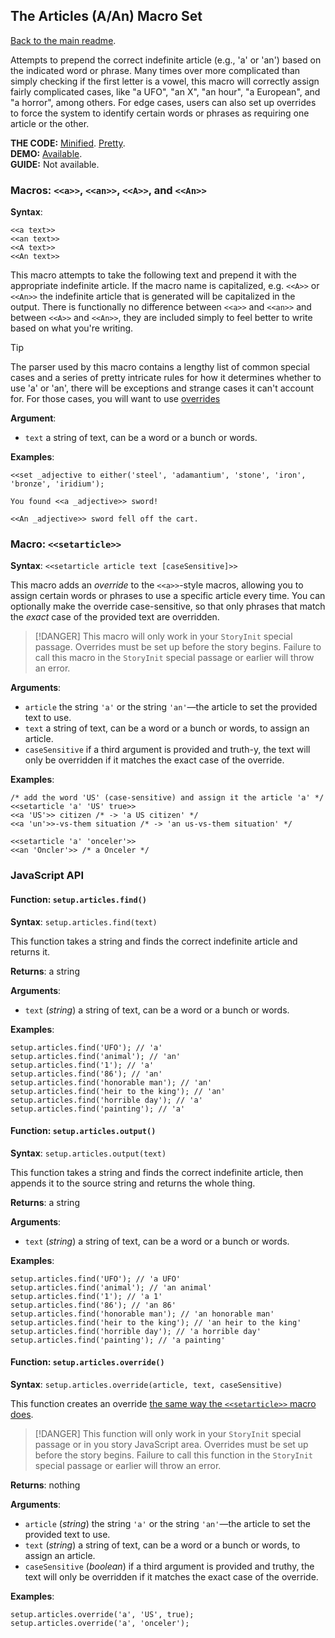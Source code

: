 ## The Articles (A/An) Macro Set

[Back to the main readme](./README.md).

Attempts to prepend the correct indefinite article (e.g., 'a' or 'an') based on the indicated word or phrase. Many times over more complicated than simply checking if the first letter is a vowel, this macro will correctly assign fairly complicated cases, like "a UFO", "an X", "an hour", "a European", and "a horror", among others. For edge cases, users can also set up overrides to force the system to identify certain words or phrases as requiring one article or the other.

**THE CODE:** [Minified](https://github.com/ChapelR/custom-macros-for-sugarcube-2/blob/master/scripts/minified/articles.min.js). [Pretty](https://github.com/ChapelR/custom-macros-for-sugarcube-2/blob/master/scripts/articles.js).  
**DEMO:** [Available](http://macros.twinelab.net/demo?macro=articles).  
**GUIDE:** Not available.

### Macros: `<<a>>`, `<<an>>`, `<<A>>`, and `<<An>>`

**Syntax**:
```
<<a text>>
<<an text>>
<<A text>>
<<An text>>
```

This macro attempts to take the following text and prepend it with the appropriate indefinite article. If the macro name is capitalized, e.g. `<<A>>` or `<<An>>` the indefinite article that is generated will be capitalized in the output. There is functionally no difference between `<<a>>` and `<<an>>` and between `<<A>>` and `<<An>>`, they are included simply to feel better to write based on what you're writing.

> [!TIP]
> The parser used by this macro contains a lengthy list of common special cases and a series of pretty intricate rules for how it determines whether to use 'a' or 'an', there will be exceptions and strange cases it can't account for. For those cases, you will want to use [overrides](#macro-ltltsetarticlegtgt)

**Argument**:
- `text` a string of text, can be a word or a bunch or words.

**Examples**:
```
<<set _adjective to either('steel', 'adamantium', 'stone', 'iron', 'bronze', 'iridium');

You found <<a _adjective>> sword!

<<An _adjective>> sword fell off the cart.
```

### Macro: `<<setarticle>>`

**Syntax**: `<<setarticle article text [caseSensitive]>>`

This macro adds an *override* to the `<<a>>`-style macros, allowing you to assign certain words or phrases to use a specific article every time. You can optionally make the override case-sensitive, so that only phrases that match the *exact* case of the provided text are overridden.

> [!DANGER]
> This macro will only work in your `StoryInit` special passage. Overrides must be set up before the story begins. Failure to call this macro in the `StoryInit` special passage or earlier will throw an error.

**Arguments**:
- `article` the string `'a'` or the string `'an'`&mdash;the article to set the provided text to use.
- `text` a string of text, can be a word or a bunch or words, to assign an article.
- `caseSensitive` if a third argument is provided and truth-y, the text will only be overridden if it matches the exact case of the override.

**Examples**:
```
/* add the word 'US' (case-sensitive) and assign it the article 'a' */
<<setarticle 'a' 'US' true>>
<<a 'US'>> citizen /* -> 'a US citizen' */
<<a 'un'>>-vs-them situation /* -> 'an us-vs-them situation' */

<<setarticle 'a' 'onceler'>>
<<an 'Oncler'>> /* a Onceler */
```

### JavaScript API

#### Function: `setup.articles.find()`

**Syntax**: `setup.articles.find(text)`

This function takes a string and finds the correct indefinite article and returns it.

**Returns**: a string

**Arguments**:
- `text` (*string*) a string of text, can be a word or a bunch or words.

**Examples**:
```
setup.articles.find('UFO'); // 'a'
setup.articles.find('animal'); // 'an'
setup.articles.find('1'); // 'a'
setup.articles.find('86'); // 'an'
setup.articles.find('honorable man'); // 'an'
setup.articles.find('heir to the king'); // 'an'
setup.articles.find('horrible day'); // 'a'
setup.articles.find('painting'); // 'a'
```

#### Function: `setup.articles.output()`

**Syntax**: `setup.articles.output(text)`

This function takes a string and finds the correct indefinite article, then appends it to the source string and returns the whole thing.

**Returns**: a string

**Arguments**:
- `text` (*string*) a string of text, can be a word or a bunch or words.

**Examples**:
```
setup.articles.find('UFO'); // 'a UFO'
setup.articles.find('animal'); // 'an animal'
setup.articles.find('1'); // 'a 1'
setup.articles.find('86'); // 'an 86'
setup.articles.find('honorable man'); // 'an honorable man'
setup.articles.find('heir to the king'); // 'an heir to the king'
setup.articles.find('horrible day'); // 'a horrible day'
setup.articles.find('painting'); // 'a painting'
```

#### Function: `setup.articles.override()`

**Syntax**: `setup.articles.override(article, text, caseSensitive)`

This function creates an override [the same way the `<<setarticle>>` macro does](#macro-ltltsetarticlegtgt).

> [!DANGER]
> This function will only work in your `StoryInit` special passage or in you story JavaScript area. Overrides must be set up before the story begins. Failure to call this function in the `StoryInit` special passage or earlier will throw an error.

**Returns**: nothing

**Arguments**:
- `article` (*string*) the string `'a'` or the string `'an'`&mdash;the article to set the provided text to use.
- `text` (*string*) a string of text, can be a word or a bunch or words, to assign an article.
- `caseSensitive` (*boolean*) if a third argument is provided and truthy, the text will only be overridden if it matches the exact case of the override.

**Examples**:
```
setup.articles.override('a', 'US', true);
setup.articles.override('a', 'onceler');
```